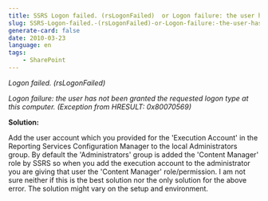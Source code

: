 ```yaml
---
title: SSRS Logon failed. (rsLogonFailed)  or Logon failure: the user has not been granted the requested logon type at this computer
slug: SSRS-Logon-failed.-(rsLogonFailed)-or-Logon-failure:-the-user-has-not-been-granted-the-requested-logon-type-at-this-computer
generate-card: false
date: 2010-03-23
language: en
tags:
    - SharePoint
---
```



_Logon failed. (rsLogonFailed)_



_Logon failure: the user has not been granted the requested logon type at this computer. (Exception from HRESULT: 0x80070569)_



**Solution:**



Add the user account which you provided for the 'Execution Account' in the Reporting Services Configuration Manager to the local Administrators group. By default the 'Administrators' group is added the 'Content Manager' role by SSRS so when you add the execution account to the administrator you are giving that user the 'Content Manager' role/permission. I am not sure neither if this is the best solution nor the only solution for the above error. The solution might vary on the setup and environment.